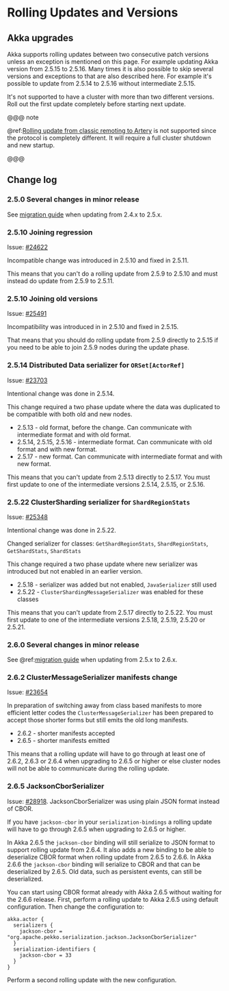 # Rolling Updates and Versions

## Akka upgrades
Akka supports rolling updates between two consecutive patch versions unless an exception is
mentioned on this page. For example updating Akka version from 2.5.15 to 2.5.16. Many times
it is also possible to skip several versions and exceptions to that are also described here.
For example it's possible to update from 2.5.14 to 2.5.16 without intermediate 2.5.15.

It's not supported to have a cluster with more than two different versions. Roll out the first
update completely before starting next update.

@@@ note

@ref:[Rolling update from classic remoting to Artery](../additional/rolling-updates.md#migrating-from-classic-remoting-to-artery) is not supported since the protocol
is completely different. It will require a full cluster shutdown and new startup.

@@@

## Change log

### 2.5.0 Several changes in minor release

See [migration guide](https://doc.akka.io/docs/akka/2.5/project/migration-guide-2.4.x-2.5.x.html#rolling-update) when updating from 2.4.x to 2.5.x.

### 2.5.10 Joining regression

Issue: [#24622](https://github.com/akka/akka/issues/24622)

Incompatible change was introduced in 2.5.10 and fixed in 2.5.11.

This means that you can't do a rolling update from 2.5.9 to 2.5.10 and must instead do update from 2.5.9 to 2.5.11.

### 2.5.10 Joining old versions

Issue: [#25491](https://github.com/akka/akka/issues/25491)

Incompatibility was introduced in in 2.5.10 and fixed in 2.5.15.

That means that you should do rolling update from 2.5.9 directly to 2.5.15 if you need to be able to
join 2.5.9 nodes during the update phase.

### 2.5.14 Distributed Data serializer for `ORSet[ActorRef]`

Issue: [#23703](https://github.com/akka/akka/issues/23703)

Intentional change was done in 2.5.14.

This change required a two phase update where the data was duplicated to be compatible with both old and new nodes.

* 2.5.13 - old format, before the change. Can communicate with intermediate format and with old format.
* 2.5.14, 2.5.15, 2.5.16 - intermediate format. Can communicate with old format and with new format.
* 2.5.17 - new format. Can communicate with intermediate format and with new format.

This means that you can't update from 2.5.13 directly to 2.5.17. You must first update to one of the intermediate
versions 2.5.14, 2.5.15, or 2.5.16.

### 2.5.22 ClusterSharding serializer for `ShardRegionStats`

Issue: [#25348](https://github.com/akka/akka/issues/25348)

Intentional change was done in 2.5.22.

Changed serializer for classes: `GetShardRegionStats`, `ShardRegionStats`, `GetShardStats`, `ShardStats`

This change required a two phase update where new serializer was introduced but not enabled in an earlier version.

* 2.5.18 - serializer was added but not enabled, `JavaSerializer` still used
* 2.5.22 - `ClusterShardingMessageSerializer` was enabled for these classes

This means that you can't update from 2.5.17 directly to 2.5.22. You must first update to one of the intermediate
versions 2.5.18, 2.5.19, 2.5.20 or 2.5.21.

### 2.6.0 Several changes in minor release

See @ref:[migration guide](migration-guide-2.5.x-2.6.x.md) when updating from 2.5.x to 2.6.x.

### 2.6.2 ClusterMessageSerializer manifests change

Issue: [#23654](https://github.com/akka/akka/issues/13654)

In preparation of switching away from class based manifests to more efficient letter codes the `ClusterMessageSerializer`
has been prepared to accept those shorter forms but still emits the old long manifests.

* 2.6.2 - shorter manifests accepted
* 2.6.5 - shorter manifests emitted

This means that a rolling update will have to go through at least one of 2.6.2, 2.6.3 or 2.6.4 when upgrading to
2.6.5 or higher or else cluster nodes will not be able to communicate during the rolling update.

### 2.6.5 JacksonCborSerializer

Issue: [#28918](https://github.com/akka/akka/issues/28918). JacksonCborSerializer was using plain JSON format
instead of CBOR.

If you have `jackson-cbor` in your `serialization-bindings` a rolling update will have to go through 2.6.5 when
upgrading to 2.6.5 or higher.

In Akka 2.6.5 the `jackson-cbor` binding will still serialize to JSON format to support rolling update from 2.6.4.
It also adds a new binding to be able to deserialize CBOR format when rolling update from 2.6.5 to 2.6.6.
In Akka 2.6.6 the `jackson-cbor` binding will serialize to CBOR and that can be deserialized by 2.6.5. Old
data, such as persistent events, can still be deserialized.

You can start using CBOR format already with Akka 2.6.5 without waiting for the 2.6.6 release. First, perform
a rolling update to Akka 2.6.5 using default configuration. Then change the configuration to:

```
akka.actor {
  serializers {
    jackson-cbor = "org.apache.pekko.serialization.jackson.JacksonCborSerializer"
  }
  serialization-identifiers {
    jackson-cbor = 33
  }
}
```

Perform a second rolling update with the new configuration.

